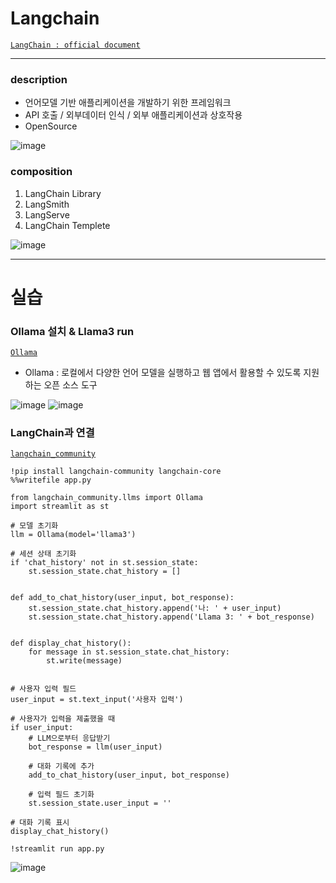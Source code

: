 # Langchain

[`LangChain : official document`](https://python.langchain.com/v0.2/docs/introduction/)  

---

### description
- 언어모델 기반 애플리케이션을 개발하기 위한 프레임워크
- API 호출 / 외부데이터 인식 / 외부 애플리케이션과 상호작용
- OpenSource

![image](https://github.com/Choe-minsung/TIL/assets/145301343/e8dcda71-2033-4e0d-b496-05d67d45e942)

### composition
1. LangChain Library
2. LangSmith
3. LangServe
4. LangChain Templete

![image](https://github.com/Choe-minsung/TIL/assets/145301343/76b16af1-fdbb-498a-b09e-1ff53f366b13)

---
# 실습

### Ollama 설치 & Llama3 run
[`Ollama`](https://ollama.ai/)
- Ollama : 로컬에서 다양한 언어 모델을 실행하고 웹 앱에서 활용할 수 있도록 지원하는 오픈 소스 도구

![image](https://github.com/Choe-minsung/TIL/assets/145301343/b8a674e9-1424-481b-9e61-09985364ed06)
![image](https://github.com/Choe-minsung/TIL/assets/145301343/eba73397-2d14-4de1-813e-45151ba97116)

### LangChain과 연결
[`langchain_community`](https://api.python.langchain.com/en/latest/llms/langchain_community.llms.ollama.Ollama.html)
```
!pip install langchain-community langchain-core
%%writefile app.py

from langchain_community.llms import Ollama
import streamlit as st

# 모델 초기화
llm = Ollama(model='llama3')

# 세션 상태 초기화
if 'chat_history' not in st.session_state:
    st.session_state.chat_history = []


def add_to_chat_history(user_input, bot_response):
    st.session_state.chat_history.append('나: ' + user_input)
    st.session_state.chat_history.append('Llama 3: ' + bot_response)


def display_chat_history():
    for message in st.session_state.chat_history:
        st.write(message)


# 사용자 입력 필드
user_input = st.text_input('사용자 입력')

# 사용자가 입력을 제출했을 때
if user_input:
    # LLM으로부터 응답받기
    bot_response = llm(user_input)

    # 대화 기록에 추가
    add_to_chat_history(user_input, bot_response)

    # 입력 필드 초기화
    st.session_state.user_input = ''

# 대화 기록 표시
display_chat_history()

!streamlit run app.py
```


![image](https://github.com/Choe-minsung/TIL/assets/145301343/1bd667b3-3689-4869-93dc-25da99d8ffe0)
